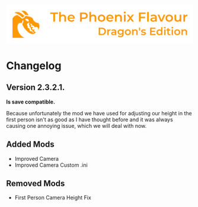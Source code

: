![image](images/Banner.webp)

# Changelog

## Version 2.3.2.1.

**Is save compatible.**

Because unfortunately the mod we have used for adjusting our height in the first person isn't as good as I have thought before and it was always causing one annoying issue, which we will deal with now.

## Added Mods

* Improved Camera
* Improved Camera Custom .ini

## Removed Mods

* First Person Camera Height Fix
